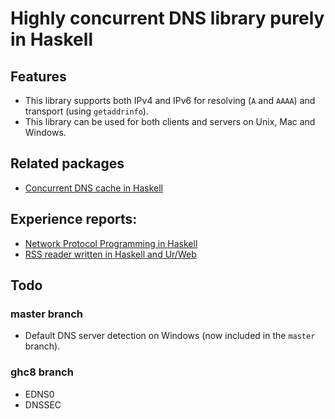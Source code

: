 # Highly concurrent DNS library purely in Haskell

## Features

- This library supports both IPv4 and IPv6 for resolving (`A` and `AAAA`) and transport (using `getaddrinfo`).
- This library can be used for both clients and servers on Unix, Mac and Windows.

## Related packages

- [Concurrent DNS cache in Haskell](https://hackage.haskell.org/package/concurrent-dns-cache)

## Experience reports:

- [Network Protocol Programming in Haskell](http://conferences.sigcomm.org/sigcomm/2017/workshop-netpl.html)
- [RSS reader written in Haskell and Ur/Web](https://www.reddit.com/r/haskell/comments/1ha5dd/rss_reader_written_in_haskell_and_urweb/)

## Todo

### master branch

- Default DNS server detection on Windows (now included in the `master` branch).

### ghc8 branch

- EDNS0
- DNSSEC
